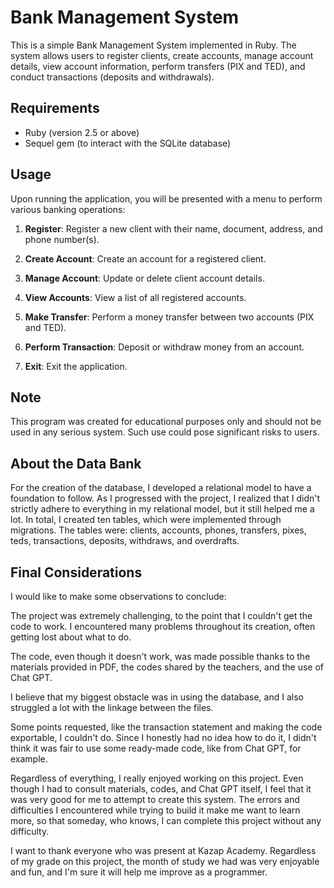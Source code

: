 # Bank Management System

This is a simple Bank Management System implemented in Ruby. The system allows users to register clients, create accounts, manage account details, view account information, perform transfers (PIX and TED), and conduct transactions (deposits and withdrawals).

## Requirements

- Ruby (version 2.5 or above)
- Sequel gem (to interact with the SQLite database)

## Usage

Upon running the application, you will be presented with a menu to perform various banking operations:

1. **Register**: Register a new client with their name, document, address, and phone number(s).

2. **Create Account**: Create an account for a registered client.

3. **Manage Account**: Update or delete client account details.

4. **View Accounts**: View a list of all registered accounts.

5. **Make Transfer**: Perform a money transfer between two accounts (PIX and TED).

6. **Perform Transaction**: Deposit or withdraw money from an account.

7. **Exit**: Exit the application.


## Note

This program was created for educational purposes only and should not be used in any serious system. Such use could pose significant risks to users.

## About the Data Bank

For the creation of the database, I developed a relational model to have a foundation to follow. As I progressed with the project, I realized that I didn't strictly adhere to everything in my relational model, but it still helped me a lot. In total, I created ten tables, which were implemented through migrations. The tables were: clients, accounts, phones, transfers, pixes, teds, transactions, deposits, withdraws, and overdrafts.

## Final Considerations

I would like to make some observations to conclude:

The project was extremely challenging, to the point that I couldn't get the code to work. I encountered many problems throughout its creation, often getting lost about what to do.

The code, even though it doesn't work, was made possible thanks to the materials provided in PDF, the codes shared by the teachers, and the use of Chat GPT.

I believe that my biggest obstacle was in using the database, and I also struggled a lot with the linkage between the files.

Some points requested, like the transaction statement and making the code exportable, I couldn't do. Since I honestly had no idea how to do it, I didn't think it was fair to use some ready-made code, like from Chat GPT, for example.

Regardless of everything, I really enjoyed working on this project. Even though I had to consult materials, codes, and Chat GPT itself, I feel that it was very good for me to attempt to create this system. The errors and difficulties I encountered while trying to build it make me want to learn more, so that someday, who knows, I can complete this project without any difficulty.

I want to thank everyone who was present at Kazap Academy. Regardless of my grade on this project, the month of study we had was very enjoyable and fun, and I'm sure it will help me improve as a programmer.




